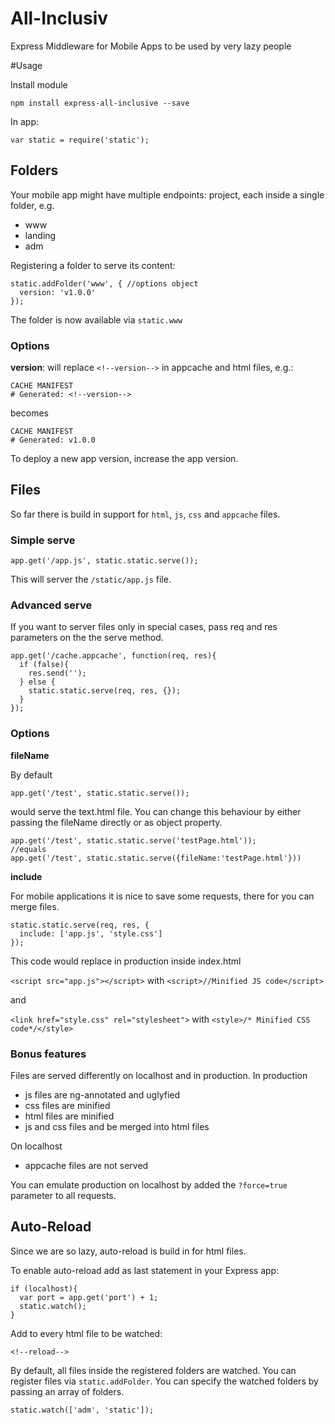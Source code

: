 # All-Inclusiv
Express Middleware for Mobile Apps to be used by very lazy people


#Usage

Install module

	npm install express-all-inclusive --save

In app:

	var static = require('static');

## Folders

Your mobile app might have multiple endpoints:
project, each inside a single folder, e.g.

- www
- landing
- adm

Registering a folder to serve its content:


	static.addFolder('www', { //options object
	  version: 'v1.0.0'
	});

The folder is now available via `static.www`

### Options ###

**version**: will replace `<!--version-->` in appcache and html files, e.g.:

	CACHE MANIFEST
	# Generated: <!--version--> 

becomes

	CACHE MANIFEST
	# Generated: v1.0.0 

To deploy a new app version, increase the app version.

## Files
So far there is build in support for `html`, `js`, `css` and `appcache` files.

### Simple serve ###

	app.get('/app.js', static.static.serve());

This will server the `/static/app.js` file.

### Advanced serve ###
If you want to server files only in special cases, pass req and res parameters on the the serve method.

	app.get('/cache.appcache', function(req, res){
	  if (false){
	    res.send('');
	  } else {
	    static.static.serve(req, res, {});
	  }
	});


### Options ###

**fileName**

By default

	app.get('/test', static.static.serve());

would serve the text.html file. You can change this behaviour by either passing the fileName directly or as object property.

	app.get('/test', static.static.serve('testPage.html'));
	//equals
	app.get('/test', static.static.serve({fileName:'testPage.html'}))

**include**

For mobile applications it is nice to save some requests, there for you can merge files.

    static.static.serve(req, res, {
      include: ['app.js', 'style.css']
    });

This code would replace in production inside index.html

`<script src="app.js"></script>` with `<script>//Minified JS code</script>`

and

`<link href="style.css" rel="stylesheet">` with `<style>/* Minified CSS code*/</style>`

### Bonus features ###
Files are served differently on localhost and in production. In production

-  js files are ng-annotated and uglyfied
-  css files are minified
-  html files are minified
-  js and css files and be merged into html files

On localhost

- appcache files are not served

You can emulate production on localhost by added the `?force=true` parameter to all requests.


## Auto-Reload
Since we are so lazy, auto-reload is build in for html files.

To enable auto-reload add as last statement in your Express app:

	if (localhost){
	  var port = app.get('port') + 1;
	  static.watch();
	}

Add to every html file to be watched:
	
	<!--reload-->

By default, all files inside the registered folders are watched. You can register files via `static.addFolder`. 
You can specify the watched folders by passing an array of folders.

	static.watch(['adm', 'static']);
